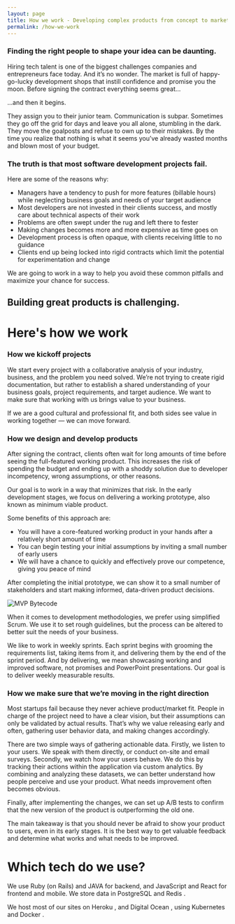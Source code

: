 ```yaml
---
layout: page
title: How we work - Developing complex products from concept to market.
permalink: /how-we-work
---
```


### Finding the right people to shape your idea can be daunting.
Hiring tech talent is one of the biggest challenges companies and entrepreneurs face today. And it’s no wonder. The market is full of happy-go-lucky development shops that instill confidence and promise you the moon. Before signing the contract everything seems great...

...and then it begins.

They assign you to their junior team. Communication is subpar. Sometimes they go off the grid for days and leave you all alone, stumbling in the dark. They move the goalposts and refuse to own up to their mistakes. By the time you realize that nothing is what it seems you’ve already wasted months and blown most of your budget.

### The truth is that most software development projects fail.

Here are some of the reasons why:

- Managers have a tendency to push for more features (billable hours) while neglecting business goals and needs of your target audience
- Most developers are not invested in their clients success, and mostly care about technical aspects of their work
- Problems are often swept under the rug and left there to fester
- Making changes becomes more and more expensive as time goes on
- Development process is often opaque, with clients receiving little to no guidance
- Clients end up being locked into rigid contracts which limit the potential for experimentation and change

We are going to work in a way to help you avoid these common pitfalls and maximize your chance for success.

## Building great products is challenging.
# Here's how we work
### How we kickoff projects
We start every project with a collaborative analysis of your industry, business, and the problem you need solved. We’re not trying to create rigid documentation, but rather to establish a shared understanding of your business goals, project requirements, and target audience. We want to make sure that working with us brings value to your business.

If we are a good cultural and professional fit, and both sides see value in working together — we can move forward.

### How we design and develop products

After signing the contract, clients often wait for long amounts of time before seeing the full-featured working product. This increases the risk of spending the budget and ending up with a shoddy solution due to developer incompetency, wrong assumptions, or other reasons.

Our goal is to work in a way that minimizes that risk. In the early development stages, we focus on delivering a working prototype, also known as minimum viable product.

Some benefits of this approach are:

- You will have a core-featured working product in your hands after a relatively short amount of time
- You can begin testing your initial assumptions by inviting a small number of early users
- We will have a chance to quickly and effectively prove our competence, giving you peace of mind

After completing the initial prototype, we can show it to a small number of stakeholders and start making informed, data-driven product decisions.

![MVP Bytecode]({{site.baseurl}}/images/how-we-work/mvp.png)

When it comes to development methodologies, we prefer using simplified Scrum. We use it to set rough guidelines, but the process can be altered to better suit the needs of your business.

We like to work in weekly sprints. Each sprint begins with grooming the requirements list, taking items from it, and delivering them by the end of the sprint period. And by delivering, we mean showcasing working and improved software, not promises and PowerPoint presentations. Our goal is to deliver weekly measurable results.

### How we make sure that we’re moving in the right direction
Most startups fail because they never achieve product/market fit. People in charge of the project need to have a clear vision, but their assumptions can only be validated by actual results. That’s why we value releasing early and often, gathering user behavior data, and making changes accordingly.

There are two simple ways of gathering actionable data. Firstly, we listen to your users. We speak with them directly, or conduct on-site and email surveys. Secondly, we watch how your users behave. We do this by tracking their actions within the application via custom analytics. By combining and analyzing these datasets, we can better understand how people perceive and use your product. What needs improvement often becomes obvious.

Finally, after implementing the changes, we can set up A/B tests to confirm that the new version of the product is outperforming the old one.

The main takeaway is that you should never be afraid to show your product to users, even in its early stages. It is the best way to get valuable feedback and determine what works and what needs to be improved.

# Which tech do we use?

<p class="hero__description">
    We use Ruby <span class="iconify" data-icon="mdi:language-ruby" style="color: #c00;"></span> (on Rails) and JAVA <span class="iconify" data-icon="logos:java"></span>
    for backend, and JavaScript <span class="iconify" data-icon="logos:javascript" style="color: #4f5b93;"></span>
    and React <span class="iconify" data-icon="logos:react"></span> for frontend and mobile.
    We store data in PostgreSQL <span class="iconify" data-icon="logos:postgresql"></span> and Redis <span class="iconify" data-icon="logos:redis"></span>.
</p>
<p class="hero__description">
    We host most of our sites on Heroku <span class="iconify" data-icon="logos:heroku-icon"></span>,
    <span class="iconify" data-icon="logos:aws"></span>
    and Digital Ocean <span class="iconify" data-icon="simple-icons:digitalocean" style="color: #008bcf;"></span>,
    using Kubernetes <span class="iconify" data-icon="logos:kubernetes"></span> and
    Docker <span class="iconify" data-icon="logos:docker-icon"></span>.
</p>